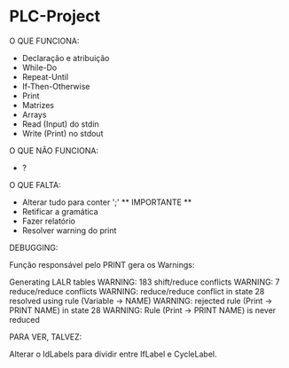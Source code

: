 # PLC-Project

O QUE FUNCIONA:

- Declaração e atribuição
- While-Do
- Repeat-Until
- If-Then-Otherwise
- Print
- Matrizes
- Arrays
- Read (Input) do stdin
- Write (Print) no stdout

O QUE NÃO FUNCIONA:
- ?

O QUE FALTA:
- Alterar tudo para conter ';' ** IMPORTANTE ** 
- Retificar a gramática
- Fazer relatório
- Resolver warning do print

DEBUGGING:

Função responsável pelo PRINT gera os Warnings:

Generating LALR tables
WARNING: 183 shift/reduce conflicts
WARNING: 7 reduce/reduce conflicts
WARNING: reduce/reduce conflict in state 28 resolved using rule (Variable -> NAME)
WARNING: rejected rule (Print -> PRINT NAME) in state 28
WARNING: Rule (Print -> PRINT NAME) is never reduced

PARA VER, TALVEZ:

Alterar o IdLabels para dividir entre IfLabel e CycleLabel.